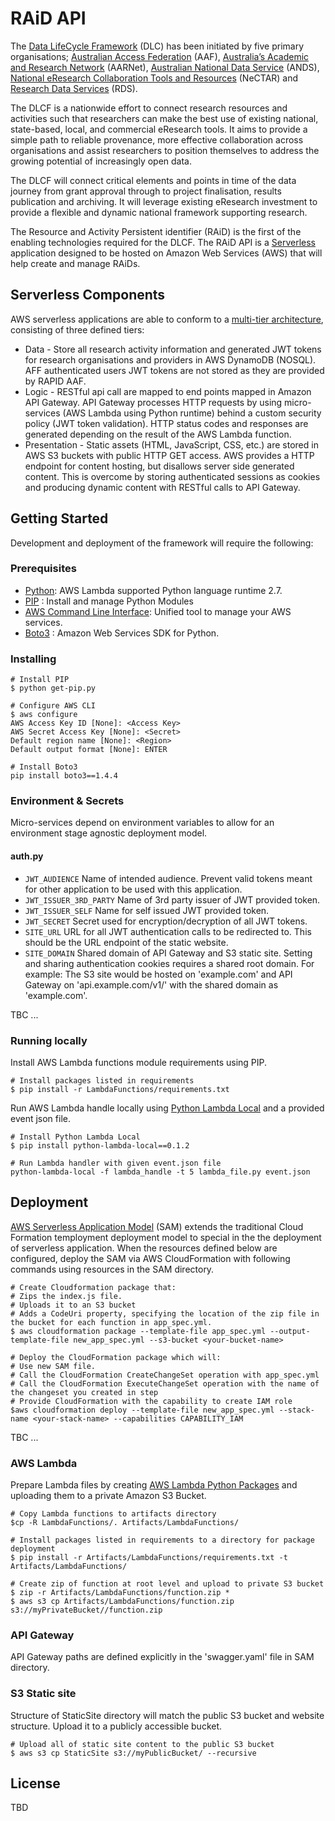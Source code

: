 # RAiD API

The [Data LifeCycle Framework](www.dlc.edu.au) (DLC) has been initiated by five primary organisations; [Australian Access Federation](https://aaf.edu.au/) (AAF), [Australia’s Academic and Research Network](https://www.aarnet.edu.au/) (AARNet), [Australian National Data Service](http://www.ands.org.au/) (ANDS), [National eResearch Collaboration Tools and Resources](https://nectar.org.au/) (NeCTAR) and [Research Data Services](http://www.rds.edu.au/) (RDS).

The DLCF is a nationwide effort to connect research resources and activities such that researchers can make the best use of existing national, state-based, local, and commercial eResearch tools. It aims to provide a simple path to reliable provenance, more effective collaboration across organisations and assist researchers to position themselves to address the growing potential of increasingly open data.

The DLCF will connect critical elements and points in time of the data journey from grant approval through to project finalisation, results publication and archiving. It will leverage existing eResearch investment to provide a flexible and dynamic national framework supporting research.

The Resource and Activity Persistent identifier (RAiD) is the first of the enabling technologies required for the DLCF. The RAiD API is a [Serverless](https://aws.amazon.com/serverless/) application designed to be hosted on Amazon Web Services (AWS) that will help create and manage RAiDs.

## Serverless Components
AWS serverless applications are able to conform to a [multi-tier architecture]( https://d0.awsstatic.com/whitepapers/AWS_Serverless_Multi-Tier_Architectures.pdf), consisting of three defined tiers:
* Data - Store all research activity information and generated JWT tokens for research organisations and providers in AWS DynamoDB (NOSQL). AFF authenticated users JWT tokens are not stored as they are provided by RAPID AAF.
* Logic - RESTful api call are mapped to end points mapped in Amazon API Gateway. API Gateway processes HTTP requests by using micro-services (AWS Lambda using Python runtime) behind a custom security policy (JWT token validation). HTTP status codes and responses are generated depending on the result of the AWS Lambda function.
* Presentation - Static assets (HTML, JavaScript, CSS, etc.) are stored in AWS S3 buckets with public HTTP GET access. AWS provides a HTTP endpoint for content hosting, but disallows server side generated content. This is overcome by storing authenticated sessions as cookies and producing dynamic content with RESTful calls to API Gateway.

## Getting Started
Development and deployment of the framework will require the following:
### Prerequisites
* [Python](https://www.python.org/download/releases/2.7/):  AWS Lambda supported Python language runtime 2.7.
* [PIP](https://pip.pypa.io/en/stable/) : Install and manage Python Modules
* [AWS Command Line Interface](https://aws.amazon.com/cli/): Unified tool to manage your AWS services.
* [Boto3](https://boto3.readthedocs.io/en/latest/) : Amazon Web Services SDK for Python. 

### Installing
```
# Install PIP
$ python get-pip.py

# Configure AWS CLI
$ aws configure
AWS Access Key ID [None]: <Access Key>
AWS Secret Access Key [None]: <Secret>
Default region name [None]: <Region>
Default output format [None]: ENTER

# Install Boto3
pip install boto3==1.4.4
```

### Environment & Secrets
Micro-services depend on environment variables to allow for an environment stage agnostic deployment model.

#### auth.py
- `JWT_AUDIENCE` Name of intended audience. Prevent valid tokens meant for other application to be used with this application.
- `JWT_ISSUER_3RD_PARTY` Name of 3rd party issuer of JWT provided token.
- `JWT_ISSUER_SELF` Name for self issued JWT provided token.
- `JWT_SECRET` Secret used for encryption/decryption of all JWT tokens.
- `SITE_URL` URL for all JWT authentication calls to be redirected to. This should be the URL endpoint of the static website.
- `SITE_DOMAIN` Shared domain of API Gateway and S3 static site. Setting and sharing authentication cookies requires a shared root domain. For example: The S3 site would be hosted on 'example.com' and API Gateway on 'api.example.com/v1/' with the shared domain as 'example.com'.


TBC
...
### Running locally
Install AWS Lambda functions module requirements using PIP.

```
# Install packages listed in requirements
$ pip install -r LambdaFunctions/requirements.txt
```

Run AWS Lambda handle locally using [Python Lambda Local](https://pypi.python.org/pypi/python-lambda-local/0.1.2) and a provided event json file.

```
# Install Python Lambda Local
$ pip install python-lambda-local==0.1.2

# Run Lambda handler with given event.json file
python-lambda-local -f lambda_handle -t 5 lambda_file.py event.json

```

## Deployment
[AWS Serverless Application Model](http://docs.aws.amazon.com/lambda/latest/dg/deploying-lambda-apps.html) (SAM) extends the traditional Cloud Formation temployment deployment model to special in the the deployment of serverless application.
When the resources defined below are configured, deploy the SAM via AWS CloudFormation with following commands using resources in the SAM directory.
```
# Create Cloudformation package that:
# Zips the index.js file.
# Uploads it to an S3 bucket
# Adds a CodeUri property, specifying the location of the zip file in the bucket for each function in app_spec.yml.
$ aws cloudformation package --template-file app_spec.yml --output-template-file new_app_spec.yml --s3-bucket <your-bucket-name>

# Deploy the CloudFormation package which will:
# Use new SAM file.
# Call the CloudFormation CreateChangeSet operation with app_spec.yml
# Call the CloudFormation ExecuteChangeSet operation with the name of the changeset you created in step
# Provide CloudFormation with the capability to create IAM role
$aws cloudformation deploy --template-file new_app_spec.yml --stack-name <your-stack-name> --capabilities CAPABILITY_IAM
```

TBC
...
### AWS Lambda
Prepare Lambda files by creating [AWS Lambda Python Packages](http://docs.aws.amazon.com/lambda/latest/dg/lambda-python-how-to-create-deployment-package.html) and uploading them to a private Amazon S3 Bucket.
```
# Copy Lambda functions to artifacts directory
$cp -R LambdaFunctions/. Artifacts/LambdaFunctions/

# Install packages listed in requirements to a directory for package deployment
$ pip install -r Artifacts/LambdaFunctions/requirements.txt -t Artifacts/LambdaFunctions/

# Create zip of function at root level and upload to private S3 bucket
$ zip -r Artifacts/LambdaFunctions/function.zip *
$ aws s3 cp Artifacts/LambdaFunctions/function.zip s3://myPrivateBucket//function.zip
```
### API Gateway
API Gateway paths are defined explicitly in the 'swagger.yaml' file in SAM directory. 

### S3 Static site
Structure of StaticSite directory will match the public S3 bucket and website structure. Upload it to a publicly accessible bucket.
```
# Upload all of static site content to the public S3 bucket
$ aws s3 cp StaticSite s3://myPublicBucket/ --recursive
```

## License

TBD
